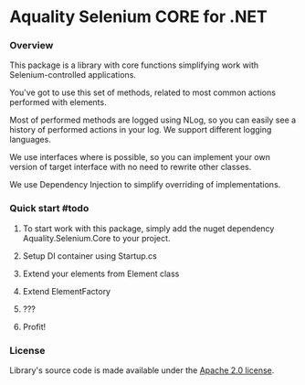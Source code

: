 
# Aquality Selenium CORE for .NET

### Overview

This package is a library with core functions simplifying work with Selenium-controlled applications.

You've got to use this set of methods, related to most common actions performed with elements.

Most of performed methods are logged using NLog, so you can easily see a history of performed actions in your log. We support different logging languages.

We use interfaces where is possible, so you can implement your own version of target interface with no need to rewrite other classes.

We use Dependency Injection to simplify overriding of implementations.

### Quick start #todo

1. To start work with this package, simply add the nuget dependency Aquality.Selenium.Core to your project.

2. Setup DI container using Startup.cs

3. Extend your elements from Element class

4. Extend ElementFactory

5. ???

6. Profit!



### License
Library's source code is made available under the [Apache 2.0 license](https://github.com/aquality-automation/aquality-selenium-core-dotnet/blob/master/LICENSE).
